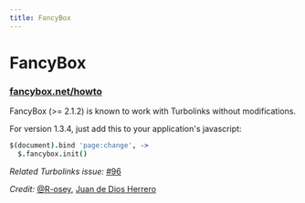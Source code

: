```yaml
---
title: FancyBox
---
```


# FancyBox

### [fancybox.net/howto](http://fancybox.net/howto)

FancyBox (>= 2.1.2) is known to work with Turbolinks without modifications.

For version 1.3.4, just add this to your application's javascript:

```coffeescript
$(document).bind 'page:change', ->
  $.fancybox.init()
```

*Related Turbolinks issue:* [#96](https://github.com/rails/turbolinks/issues/96)

*Credit:* [@R-osey](https://github.com/R-osey), [Juan de Dios Herrero](https://github.com/jd-erreape)